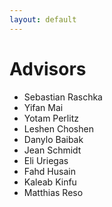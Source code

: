 ```yaml
---
layout: default
---
```


# Advisors

* Sebastian Raschka
* Yifan Mai
* Yotam Perlitz
* Leshen Choshen
* Danylo Baibak
* Jean Schmidt
* Eli Uriegas
* Fahd Husain
* Kaleab Kinfu
* Matthias Reso

<br />
